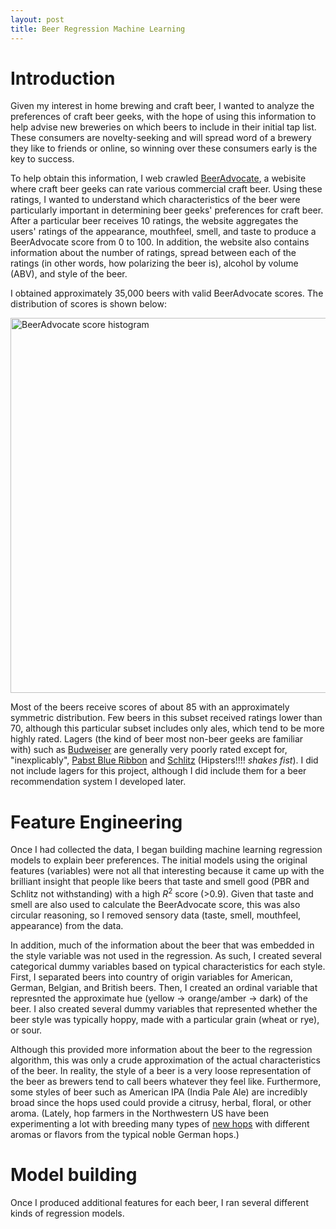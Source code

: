 ```yaml
---
layout: post
title: Beer Regression Machine Learning
---
```


# Introduction

Given my interest in home brewing and craft beer, I wanted to analyze the preferences of craft beer geeks, with the hope of using this information to help advise new breweries on which beers to include in their initial tap list. These consumers are novelty-seeking and will spread word of a brewery they like to friends or online, so winning over these consumers early is the key to success.

To help obtain this information, I web crawled [BeerAdvocate](https://www.beeradvocate.com/), a webisite where craft beer geeks can rate various commercial craft beer. Using these ratings, I wanted to understand which characteristics of the beer were particularly important in determining beer geeks' preferences for craft beer. After a particular beer receives 10 ratings, the website aggregates the users' ratings of the appearance, mouthfeel, smell, and taste to produce a BeerAdvocate score from 0 to 100. In addition, the website also contains information about the number of ratings, spread between each of the ratings (in other words, how polarizing the beer is), alcohol by volume (ABV), and style of the beer.

I obtained approximately 35,000 beers with valid BeerAdvocate scores. The distribution of scores is shown below: 

<img src="https://aawiegel.github.io/assets/ba_hist.png" alt="BeerAdvocate score histogram" style="width: 800px;height: 600px;"/>

Most of the beers receive scores of about 85 with an approximately symmetric distribution. Few beers in this subset received ratings lower than 70, although this particular subset includes only ales, which tend to be more highly rated. Lagers (the kind of beer most non-beer geeks are familiar with) such as [Budweiser](https://www.beeradvocate.com/beer/profile/29/65/) are generally very poorly rated except for, "inexplicably", [Pabst Blue Ribbon](https://www.beeradvocate.com/beer/profile/447/1331/) and [Schlitz](https://www.beeradvocate.com/beer/profile/106/44315/) (Hipsters!!!! *shakes fist*). I did not include lagers for this project, although I did include them for a beer recommendation system I developed later.

# Feature Engineering

Once I had collected the data, I began building machine learning regression models to explain beer preferences. The initial models using the original features (variables) were not all that interesting because it came up with the brilliant insight that people like beers that taste and smell good (PBR and Schlitz not withstanding) with a high <i>R</i><sup>2</sup> score (>0.9). Given that taste and smell are also used to calculate the BeerAdvocate score, this was also circular reasoning, so I removed sensory data (taste, smell, mouthfeel, appearance) from the data. 

In addition, much of the information about the beer that was embedded in the style variable was not used in the regression. As such, I created several categorical dummy variables based on typical characteristics for each style. First, I separated beers into country of origin variables for American, German, Belgian, and British beers. Then, I created an ordinal variable that represnted the approximate hue (yellow -> orange/amber -> dark) of the beer. I also created several dummy variables that represented whether the beer style was typically hoppy, made with a particular grain (wheat or rye), or sour. 

Although this provided more information about the beer to the regression algorithm, this was only a crude approximation of the actual characteristics of the beer. In reality, the style of a beer is a very loose representation of the beer as brewers tend to call beers whatever they feel like. Furthermore, some styles of beer such as American IPA (India Pale Ale) are incredibly broad since the hops used could provide a citrusy, herbal, floral, or other aroma. (Lately, hop farmers in the Northwestern US have been experimenting a lot with breeding many types of [new hops](https://learn.kegerator.com/mosaic-hops/) with different aromas or flavors from the typical noble German hops.)

# Model building

Once I produced additional features for each beer, I ran several different kinds of regression models.
